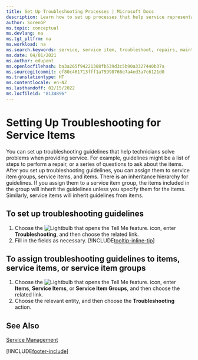 ```yaml
---
title: Set Up Troubleshooting Processes | Microsoft Docs
description: Learn how to set up processes that help service representatives identify and resolve issues with service items.
author: SorenGP
ms.topic: conceptual
ms.devlang: na
ms.tgt_pltfrm: na
ms.workload: na
ms.search.keywords: service, service item, troubleshoot, repairs, maintenance
ms.date: 04/01/2021
ms.author: edupont
ms.openlocfilehash: ba3a265f94221388fb539d3c5b90a3327440b37a
ms.sourcegitcommit: ef80c461713fff1a75998766e7a4ed3a7c6121d0
ms.translationtype: HT
ms.contentlocale: en-NZ
ms.lasthandoff: 02/15/2022
ms.locfileid: "8134896"
---
```

# <a name="setting-up-troubleshooting-for-service-items"></a>Setting Up Troubleshooting for Service Items
You can set up troubleshooting guidelines that help technicians solve problems when providing service. For example, guidelines might be a list of steps to perform a repair, or a series of questions to ask about the items. After you set up troubleshooting guidelines, you can assign them to service item groups, service items, and items. There is an inheritance hierarchy for guidelines. If you assign them to a service item group, the items included in the group will inherit the guidelines unless you specify them for the items. Similarly, service items will inherit guidelines from items.  

## <a name="to-set-up-troubleshooting-guidelines"></a>To set up troubleshooting guidelines
1. Choose the ![Lightbulb that opens the Tell Me feature.](media/ui-search/search_small.png "Tell me what you want to do") icon, enter **Troubleshooting**, and then choose the related link.  
2. Fill in the fields as necessary. [!INCLUDE[tooltip-inline-tip](includes/tooltip-inline-tip_md.md)]  

## <a name="to-assign-troubleshooting-guidelines-to-items-service-items-or-service-item-groups"></a>To assign troubleshooting guidelines to items, service items, or service item groups
1. Choose the ![Lightbulb that opens the Tell Me feature.](media/ui-search/search_small.png "Tell me what you want to do") icon, enter **Items**, **Service Items**, or **Service Item Groups**, and then choose the related link.  
2. Choose the relevant entity, and then choose the **Troubleshooting** action.  

## <a name="see-also"></a>See Also
[Service Management](service-service.md)

[!INCLUDE[footer-include](includes/footer-banner.md)]